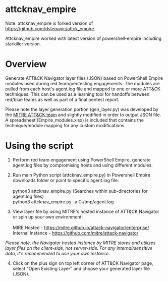# attcknav_empire 

Note: attcknav_empire is forked version of https://github.com/dstepanic/attck_empire.

Attcknav_empire worked with latest version of powershell-empire including starkiller version.

# Overview
Generate ATT&CK Navigator layer files (JSON) based on PowerShell Empire modules used during red team/pentesting engagements.  The modules are pulled from each host's agent.log file and mapped to one or more ATT&CK techniques.  This can be used as a learning tool for handoffs between red/blue teams as well as part of a final pentest report.

Please note the layer generation portion (gen_layer.py) was developed by the 
[MITRE ATT&CK team](https://github.com/mitre/attack-navigator/blob/master/layers/attack_layers/attack_layers_simple.py) and slightly modified in order to output JSON file. A spreadsheet (Empire_modules.xlsx) is included that contains the technique/module mapping for any custom modifications.

# Using the script
1. Perform red team engagement using PowerShell Empire, generate agent.log files by compromising hosts and using different modules.

2. Run main Python script (attcknav_empire.py) in Powershell Empire downloads folder or point to specific agent.log file:<br /><br />
python3 attcknav_empire.py (Searches within sub-directories for agent.log files)<br />
python3 attcknav_empire.py -a C:/tmp/agent.log

3.  View layer file by using MITRE's hosted instance of ATT&CK Navigator or spin up your own environment:<br /><br />
MIRE Hosted - https://mitre.github.io/attack-navigator/enterprise/<br />
Internal Instance - https://github.com/mitre/attack-navigator<br />

*Please note, the Navigator hosted instance by MITRE stores and utilizes layer files on the client-side, not server-side. For any 
internal/sensitive data, it's recommended to use your own instance.*

4. Click on the plus sign on top left corner of ATT&CK Navigator page, select "Open Existing Layer" and choose your generated layer file (JSON).
